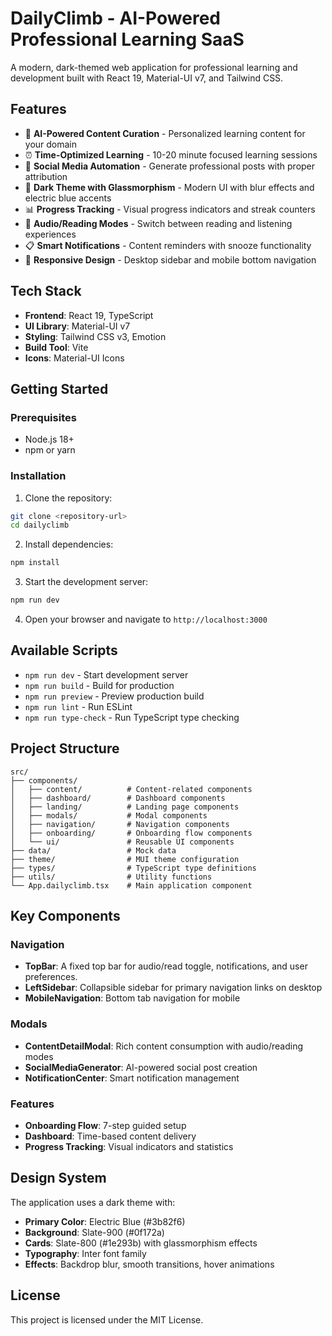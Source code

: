 # DailyClimb - AI-Powered Professional Learning SaaS

A modern, dark-themed web application for professional learning and development built with React 19, Material-UI v7, and Tailwind CSS.

## Features

- 🎯 **AI-Powered Content Curation** - Personalized learning content for your domain
- ⏰ **Time-Optimized Learning** - 10-20 minute focused learning sessions
- 📱 **Social Media Automation** - Generate professional posts with proper attribution
- 🌙 **Dark Theme with Glassmorphism** - Modern UI with blur effects and electric blue accents
- 📊 **Progress Tracking** - Visual progress indicators and streak counters
- 🔄 **Audio/Reading Modes** - Switch between reading and listening experiences
- 📋 **Smart Notifications** - Content reminders with snooze functionality
- 🎨 **Responsive Design** - Desktop sidebar and mobile bottom navigation

## Tech Stack

- **Frontend**: React 19, TypeScript
- **UI Library**: Material-UI v7
- **Styling**: Tailwind CSS v3, Emotion
- **Build Tool**: Vite
- **Icons**: Material-UI Icons

## Getting Started

### Prerequisites

- Node.js 18+ 
- npm or yarn

### Installation

1. Clone the repository:
```bash
git clone <repository-url>
cd dailyclimb
```

2. Install dependencies:
```bash
npm install
```

3. Start the development server:
```bash
npm run dev
```

4. Open your browser and navigate to `http://localhost:3000`

## Available Scripts

- `npm run dev` - Start development server
- `npm run build` - Build for production
- `npm run preview` - Preview production build
- `npm run lint` - Run ESLint
- `npm run type-check` - Run TypeScript type checking

## Project Structure

```
src/
├── components/
│   ├── content/          # Content-related components
│   ├── dashboard/        # Dashboard components
│   ├── landing/          # Landing page components
│   ├── modals/           # Modal components
│   ├── navigation/       # Navigation components
│   ├── onboarding/       # Onboarding flow components
│   └── ui/               # Reusable UI components
├── data/                 # Mock data
├── theme/                # MUI theme configuration
├── types/                # TypeScript type definitions
├── utils/                # Utility functions
└── App.dailyclimb.tsx    # Main application component
```

## Key Components

### Navigation
- **TopBar**: A fixed top bar for audio/read toggle, notifications, and user preferences.
- **LeftSidebar**: Collapsible sidebar for primary navigation links on desktop
- **MobileNavigation**: Bottom tab navigation for mobile

### Modals
- **ContentDetailModal**: Rich content consumption with audio/reading modes
- **SocialMediaGenerator**: AI-powered social post creation
- **NotificationCenter**: Smart notification management

### Features
- **Onboarding Flow**: 7-step guided setup
- **Dashboard**: Time-based content delivery
- **Progress Tracking**: Visual indicators and statistics

## Design System

The application uses a dark theme with:
- **Primary Color**: Electric Blue (#3b82f6)
- **Background**: Slate-900 (#0f172a)
- **Cards**: Slate-800 (#1e293b) with glassmorphism effects
- **Typography**: Inter font family
- **Effects**: Backdrop blur, smooth transitions, hover animations

## License

This project is licensed under the MIT License.